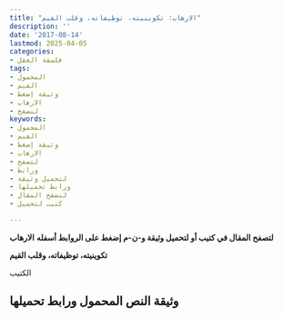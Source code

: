 ```yaml
---
title: "الارهاب: تكوينيته، توظيفاته، وقلب القيم"
description: ''
date: '2017-08-14'
lastmod: 2025-04-05
categories:
- فلسفة العقل
tags:
- المحمول
- القيم
- وثيقة إضغط
- الارهاب
- لتصفح
keywords:
- المحمول
- القيم
- وثيقة إضغط
- الارهاب
- لتصفح
- ورابط
- لتحميل وثيقة
- ورابط تحميلها
- لتصفح المقال
- كتيب لتحميل

---
```

**لتصفح المقال في كتيب أو لتحميل وثيقة و-ن-م إضغط على الروابط أسفله** **الارهاب**

**تكوينيته، توظيفاته، وقلب القيم**

الكتيب

## وثيقة النص المحمول ورابط تحميلها

###
